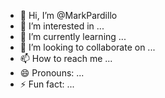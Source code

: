 - 👋 Hi, I’m @MarkPardillo
- 👀 I’m interested in ...
- 🌱 I’m currently learning ...
- 💞️ I’m looking to collaborate on ...
- 📫 How to reach me ...
- 😄 Pronouns: ...
- ⚡ Fun fact: ...

<!---
MarkPardillo/MarkPardillo is a ✨ special ✨ repository because its `README.md` (this file) appears on your GitHub profile.
You can click the Preview link to take a look at your changes.
--->

